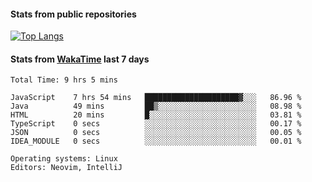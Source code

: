 #### Stats from public repositories

[![Top Langs](https://github-readme-stats.vercel.app/api/top-langs/?username=hyoghurt&layout=compact&exclude_repo=multiserver,docker_compose&langs_count=6)](https://github.com/anuraghazra/github-readme-stats)

#### Stats from [WakaTime](https://wakatime.com/@hyoghurt) last 7 days
<!--START_SECTION:waka-->

```text
Total Time: 9 hrs 5 mins

JavaScript    7 hrs 54 mins   █████████████████████▓░░░   86.96 %
Java          49 mins         ██▒░░░░░░░░░░░░░░░░░░░░░░   08.98 %
HTML          20 mins         █░░░░░░░░░░░░░░░░░░░░░░░░   03.81 %
TypeScript    0 secs          ░░░░░░░░░░░░░░░░░░░░░░░░░   00.17 %
JSON          0 secs          ░░░░░░░░░░░░░░░░░░░░░░░░░   00.05 %
IDEA_MODULE   0 secs          ░░░░░░░░░░░░░░░░░░░░░░░░░   00.01 %

Operating systems: Linux
Editors: Neovim, IntelliJ
```

<!--END_SECTION:waka-->
